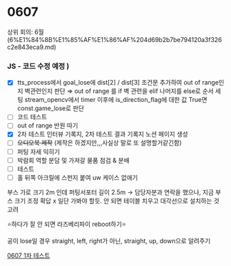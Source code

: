 # 0607

상위 회의: 6월 (6%E1%84%8B%E1%85%AF%E1%86%AF%204d69b2b7be794120a3f326c2e843eca9.md)

### JS - 코드 수정 예정 )

- [x]  tts_process에서 goal_lose에 dist[2] / dist[3] 조건문 추가하여 out of range인지 벽관련인지 판단
⇒ out of range 를 if 벽 관련을 elif 나머지를 else로 순서 세팅
stream_opencv에서 timer 이후에 is_direction_flag에 대한 값 True면 const.game_lose로 판단
- [ ]  코드 테스트
- [ ]  out of range 반원 따기
- [x]  2차 테스트 인터뷰 기록지, 2차 테스트 결과 기록지 노션 페이지 생성
- [ ]  ~~오디오북 제작~~ (제작은 하겠지만,,,사실상 말로 또 설명할거같긴함)
- [ ]  퍼팅 자세 익히기
- [ ]  박람회 역할 분담 및 가져갈 물품 점검 & 분배
- [ ]  테스트
- [ ]  홀 뒤쪽 아크릴에 스펀지 붙여 uw 케이스 없애기

부스 가로 크기 2m 인데 퍼팅서포터 길이 2.5m → 담당자분과 연락을 했으나, 지금 부스 크기 조정 확답 x 일단 가봐야 할듯. 안 되면 테이블 치우고 대각선으로 설치하는 것 고려

⭐하다가 잘 안 되면 라즈베리파이 reboot하기⭐

공이 lose일 경우 straight, left, right가 아닌, straight, up, down으로 알려주기

[0607 1차 테스트 ](0607%2020506f4071974f4c95c0834f4ea09e5c/0607%201%E1%84%8E%E1%85%A1%20%E1%84%90%E1%85%A6%E1%84%89%E1%85%B3%E1%84%90%E1%85%B3%20605eb10c4b494f4682ff202a21453aed.csv)
